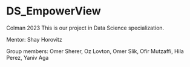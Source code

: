# DS_EmpowerView
Colman 2023
This is our project in Data Science specialization.

Mentor: 
Shay Horovitz

Group members:
Omer Sherer,
Oz Lovton,
Omer Slik,
Ofir Mutzaffi,
Hila Perez,
Yaniv Aga
